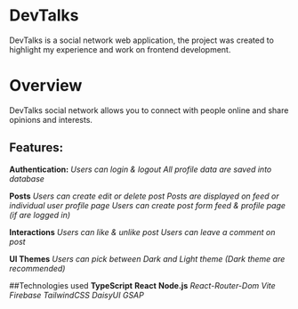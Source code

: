 # DevTalks

DevTalks is a social network web application, the project was created to highlight my experience and work on frontend development.

# Overview

DevTalks social network allows you to connect with people online and share opinions and interests.

## Features:
 **Authentication:**
 *Users can login & logout*
 *All profile data are saved into database*

 **Posts**
 *Users can create edit or delete post*
 *Posts are displayed on feed or individual user profile page*
 *Users can create post form feed & profile page (if are logged in)*

 **Interactions**
 *Users can like & unlike post*
 *Users can leave a comment on post*

 **UI Themes**
 *Users can pick between Dark and Light theme (Dark theme are recommended)*
 
##Technologies used
**TypeScript**
**React** 
**Node.js**
*React-Router-Dom*
*Vite*
*Firebase*
*TailwindCSS*
*DaisyUI*
*GSAP*

